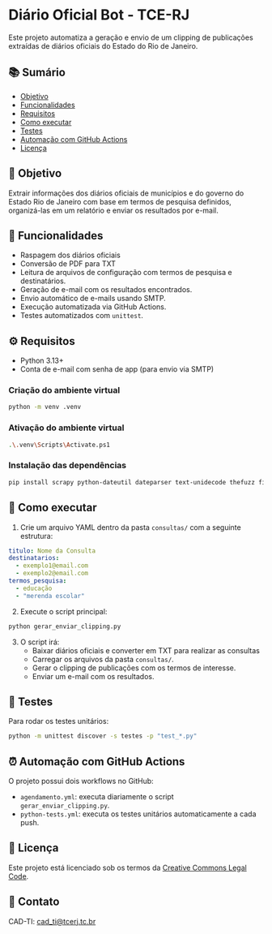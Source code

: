 # Diário Oficial Bot - TCE-RJ

Este projeto automatiza a geração e envio de um clipping de publicações extraídas de diários oficiais do Estado do Rio de Janeiro.

## 📚 Sumário

- [Objetivo](#objetivo)
- [Funcionalidades](#funcionalidades)
- [Requisitos](#requisitos)
- [Como executar](#como-executar)
- [Testes](#testes)
- [Automação com GitHub Actions](#automação-com-github-actions)
- [Licença](#licença)

## 📌 Objetivo

Extrair informações dos diários oficiais de municípios e do governo do Estado Rio de Janeiro com base em termos de pesquisa definidos, organizá-las em um relatório e enviar os resultados por e-mail.

## 🧰 Funcionalidades

- Raspagem dos diários oficiais
- Conversão de PDF para TXT
- Leitura de arquivos de configuração com termos de pesquisa e destinatários.
- Geração de e-mail com os resultados encontrados.
- Envio automático de e-mails usando SMTP.
- Execução automatizada via GitHub Actions.
- Testes automatizados com `unittest`.

## ⚙️ Requisitos

- Python 3.13+
- Conta de e-mail com senha de app (para envio via SMTP)

### Criação do ambiente virtual

```bash
python -m venv .venv
```

### Ativação do ambiente virtual

```bash
.\.venv\Scripts\Activate.ps1
```

### Instalação das dependências

```bash
pip install scrapy python-dateutil dateparser text-unidecode thefuzz filetype PyMuPDF PyYAML
```

## 🚀 Como executar

1. Crie um arquivo YAML dentro da pasta `consultas/` com a seguinte estrutura:

```yaml
titulo: Nome da Consulta
destinatarios:
  - exemplo1@email.com
  - exemplo2@email.com
termos_pesquisa:
  - educação
  - "merenda escolar"
```

2. Execute o script principal:

```bash
python gerar_enviar_clipping.py
```

3. O script irá:
   - Baixar diários oficiais e converter em TXT para realizar as consultas
   - Carregar os arquivos da pasta `consultas/`.
   - Gerar o clipping de publicações com os termos de interesse.
   - Enviar um e-mail com os resultados.

## 🧪 Testes

Para rodar os testes unitários:

```bash
python -m unittest discover -s testes -p "test_*.py"
```

## ⏰ Automação com GitHub Actions

O projeto possui dois workflows no GitHub:

- `agendamento.yml`: executa diariamente o script `gerar_enviar_clipping.py`.
- `python-tests.yml`: executa os testes unitários automaticamente a cada push.

## 📄 Licença

Este projeto está licenciado sob os termos da [Creative Commons Legal Code](LICENSE).

## 📧 Contato

CAD-TI: [cad_ti@tcerj.tc.br](mailto:cad_ti@tcerj.tc.br)